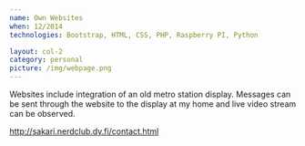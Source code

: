 ```yaml
---
name: Own Websites
when: 12/2014
technologies: Bootstrap, HTML, CSS, PHP, Raspberry PI, Python

layout: col-2
category: personal
picture: /img/webpage.png
---
```


Websites include integration of an old metro station display. Messages can be sent through the website to the display at my home and live video stream can be observed. 

<http://sakari.nerdclub.dy.fi/contact.html>